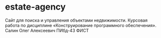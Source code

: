 # estate-agency
Сайт для поиска и управления объектами недвижимости.
Курсовая работа по дисциплине «Конструирование программного обеспечения».
Салин Олег Алексеевич
ПИбд-43
ФИСТ
